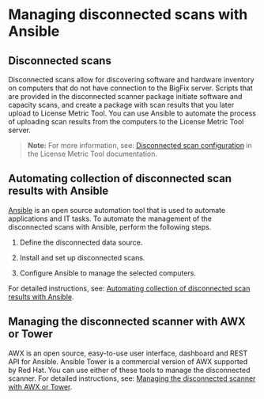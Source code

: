 
# Managing disconnected scans with Ansible

## Disconnected scans

Disconnected scans allow for discovering software and hardware inventory on computers that do not have connection to the BigFix server. Scripts that are provided in the disconnected scanner package initiate software and capacity scans, and create a package with scan results that you later upload to License Metric Tool.
You can use Ansible to automate the process of uploading scan results from the computers to the License Metric Tool server.

>**Note:** For more information, see: [Disconnected scan configuration](https://www.ibm.com/support/knowledgecenter/SS8JFY_9.2.0/com.ibm.lmt.doc/Inventory/planinconf/c_disc_main.html) in the License Metric Tool documentation.

## Automating collection of disconnected scan results with Ansible 

[Ansible](https://docs.ansible.com/ansible/latest/index.html#about-ansible) is an open source automation tool that is used to automate applications and IT tasks. To automate the management of the disconnected scans with Ansible, perform the following steps.


1. Define the disconnected data source.

2. Install and set up disconnected scans.

3. Configure Ansible to manage the selected computers.

For detailed instructions, see: [Automating collection of disconnected scan results with Ansible](docs/doc_automating_with_ansible.md).

## Managing the disconnected scanner with AWX or Tower

AWX is an open source, easy-to-use user interface, dashboard and REST API for Ansible. Ansible Tower is a commercial version of AWX supported by Red Hat.
You can use either of these tools to manage the disconnected scanner. For detailed instructions, see:  [Managing the disconnected scanner with AWX or Tower](docs/doc_automating_with_awx_tower.md).
 
